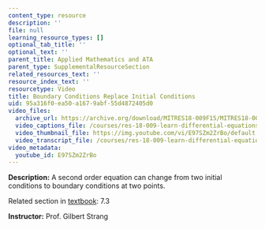 ```yaml
---
content_type: resource
description: ''
file: null
learning_resource_types: []
optional_tab_title: ''
optional_text: ''
parent_title: Applied Mathematics and ATA
parent_type: SupplementalResourceSection
related_resources_text: ''
resource_index_text: ''
resourcetype: Video
title: Boundary Conditions Replace Initial Conditions
uid: 95a316f0-ea50-a167-9abf-55d4872405d0
video_files:
  archive_url: https://archive.org/download/MITRES18-009F15/MITRES18-009F15_7_3_BCReplaceIC_300k.mp4
  video_captions_file: /courses/res-18-009-learn-differential-equations-up-close-with-gilbert-strang-and-cleve-moler-fall-2015/05e49497e078534b950fde92ab6e8854_E97SZm2ZrBo.vtt
  video_thumbnail_file: https://img.youtube.com/vi/E97SZm2ZrBo/default.jpg
  video_transcript_file: /courses/res-18-009-learn-differential-equations-up-close-with-gilbert-strang-and-cleve-moler-fall-2015/51dcf9a97c790fb387679611eec46120_E97SZm2ZrBo.pdf
video_metadata:
  youtube_id: E97SZm2ZrBo
---
```


**Description:** A second order equation can change from two initial conditions to boundary conditions at two points.

Related section in [textbook](http://www-math.mit.edu/~gs/dela/): 7.3

**Instructor:** Prof. Gilbert Strang